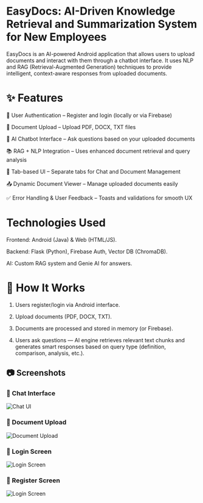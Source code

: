 # EasyDocs: AI-Driven Knowledge Retrieval and Summarization System for New Employees

EasyDocs is an AI-powered Android application that allows users to upload documents and interact with them through a chatbot interface. It uses NLP and RAG (Retrieval-Augmented Generation) techniques to provide intelligent, context-aware responses from uploaded documents.

# ✨ Features
🔐 User Authentication – Register and login (locally or via Firebase)

📄 Document Upload – Upload PDF, DOCX, TXT files

🧠 AI Chatbot Interface – Ask questions based on your uploaded documents

📚 RAG + NLP Integration – Uses enhanced document retrieval and query analysis

🧾 Tab-based UI – Separate tabs for Chat and Document Management

📤 Dynamic Document Viewer – Manage uploaded documents easily

✅ Error Handling & User Feedback – Toasts and validations for smooth UX

# Technologies Used

Frontend: Android (Java) & Web (HTML/JS).

Backend: Flask (Python), Firebase Auth, Vector DB (ChromaDB).

AI: Custom RAG system and Genie AI for answers.

# 🚀 How It Works
1. Users register/login via Android interface.

2. Upload documents (PDF, DOCX, TXT).

3. Documents are processed and stored in memory (or Firebase).

4. Users ask questions — AI engine retrieves relevant text chunks and generates smart responses based on query type (definition, comparison, analysis, etc.).

## 📷 Screenshots

### 🔹 Chat Interface
![Chat UI](Screenshots/AND4.jpg)

### 🔹 Document Upload
![Document Upload](AND3.png)

### 🔹 Login Screen
![Login Screen](screenshots/AND1.png)

### 🔹 Register Screen
![Login Screen](screenshots/AND2.png)
